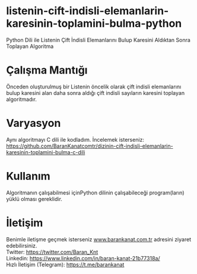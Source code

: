 # listenin-cift-indisli-elemanlarin-karesinin-toplamini-bulma-python
Python Dili ile Listenin Çift İndisli Elemanlarını Bulup Karesini Aldıktan Sonra Toplayan Algoritma

# Çalışma Mantığı
Önceden oluşturulmuş bir Listenin öncelik olarak çift indisli elemanlarını bulup karesini alan daha sonra aldığı çift indisli sayıların karesini toplayan algoritmadır.

# Varyasyon
Aynı algoritmayı C dili ile kodladım. İncelemek isterseniz: https://github.com/BaranKanatcomtr/dizinin-cift-indisli-elemanlarin-karesinin-toplamini-bulma-c-dili

# Kullanım
Algoritmanın çalışabilmesi içinPython dilinin çalışabileceği program(ların) yüklü olması gereklidir.

# İletişim
Benimle iletişme geçmek isterseniz www.barankanat.com.tr adresini ziyaret edebilirsiniz.                          
Twitter: https://twitter.com/Baran_Knt                          
Linkedin: https://www.linkedin.com/in/baran-kanat-21b77318a/                          
Hızlı İletişim (Telegram): https://t.me/barankanat                          
